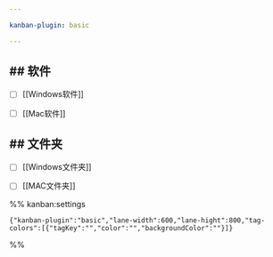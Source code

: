 ```yaml
---

kanban-plugin: basic

---
```


## ## 软件

- [ ] [[Windows软件]]
- [ ] [[Mac软件]]


## ## 文件夹

- [ ] [[Windows文件夹]]
- [ ] [[MAC文件夹]]




%% kanban:settings
```
{"kanban-plugin":"basic","lane-width":600,"lane-hight":800,"tag-colors":[{"tagKey":"","color":"","backgroundColor":""}]}
```
%%